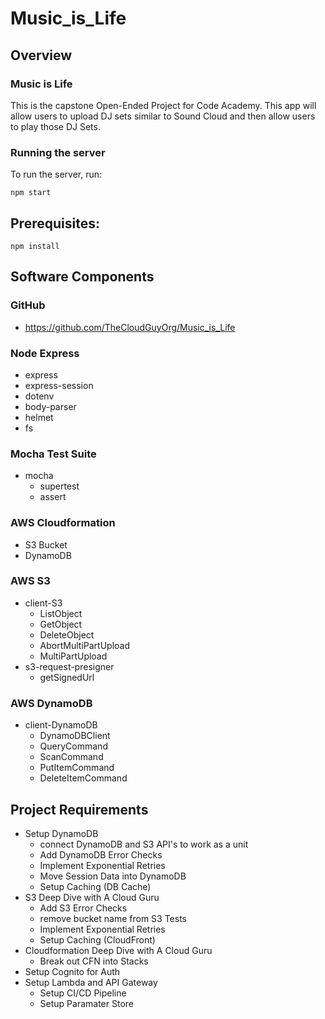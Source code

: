 # Music_is_Life

## Overview
### Music is Life
This is the capstone Open-Ended Project for Code Academy. This app will allow users to upload DJ sets similar to Sound Cloud and then allow users to play those DJ Sets.

### Running the server
To run the server, run:

```
npm start
```    

## Prerequisites:

```
npm install 
```

## Software Components
### GitHub
- https://github.com/TheCloudGuyOrg/Music_is_Life

### Node Express
- express
- express-session
- dotenv
- body-parser
- helmet
- fs

### Mocha Test Suite
- mocha 
    - supertest
    - assert

### AWS Cloudformation
- S3 Bucket
- DynamoDB

### AWS S3
- client-S3
    - ListObject
    - GetObject
    - DeleteObject
    - AbortMultiPartUpload
    - MultiPartUpload
- s3-request-presigner
    - getSignedUrl

### AWS DynamoDB
- client-DynamoDB
    - DynamoDBClient
    - QueryCommand
    - ScanCommand
    - PutItemCommand
    - DeleteItemCommand

## Project Requirements
- Setup DynamoDB
    - connect DynamoDB and S3 API's to work as a unit 
    - Add DynamoDB Error Checks
    - Implement Exponential Retries
    - Move Session Data into DynamoDB
    - Setup Caching (DB Cache)
- S3 Deep Dive with A Cloud Guru
    - Add S3 Error Checks
    - remove bucket name from S3 Tests
    - Implement Exponential Retries
    - Setup Caching (CloudFront)
- Cloudformation Deep Dive with A Cloud Guru
    - Break out CFN into Stacks
- Setup Cognito for Auth
- Setup Lambda and API Gateway
    - Setup CI/CD Pipeline
    - Setup Paramater Store 


















